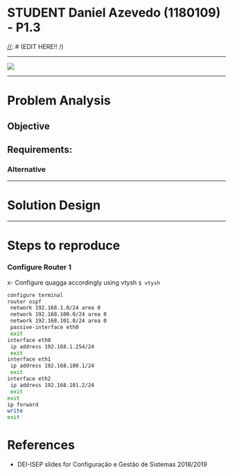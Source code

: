 STUDENT **Daniel Azevedo** (1180109) - P1.3
===============================
[//]: # (EDIT HERE!! /\)

[//]: # (NAGIOS TOOLS)
[//]: # (-------------)
[//]: # (Nagios root path)
[//]: # (/opt/nagios/etc/objects)
[//]: # (Check Config)
[//]: # (sudo /opt/nagios/bin/nagios -v /opt/nagios/etc/nagios.cfg)
[//]: # (Restart Nagios)
[//]: # (sudo systemctl restart nagios)
[//]: # (-------------)

---

![](https://d1jnx9ba8s6j9r.cloudfront.net/blog/wp-content/uploads/2017/11/DevOps-Life-Cyce-Nagios-Tutorial-Edureka.png)

---

[//]: # (-------------)
[//]: # (DOCKER NAGIOS)
[//]: # (https://hub.docker.com/r/ethnchao/nagios/)
[//]: # (https://hub.docker.com/r/quantumobject/docker-nagios/   -- has sendmail)
[//]: # (https://hub.docker.com/r/jasonrivers/nagios/)
[//]: # (DOCKER TOMCAT: )
[//]: # (https://hub.docker.com/r/bitnami/tomcat/)
[//]: # (DOCKER UBUNTU TODD: )
[//]: # (https://hub.docker.com/_/ubuntu  -- 18.04 LTS its the latest)
[//]: # (-------------)

[//]: # (NOTES)
[//]: # (-How to create a new image from a container I modified)
[//]: # (docker commit <container_id> my_image_name_here)
[//]: # (-Get container IP)
[//]: # (docker inspect -f '{{range .NetworkSettings.Networks}}{{.IPAddress}}{{end}}' container_name_or_id)

# Problem Analysis

## Objective


## Requirements:


### Alternative


---

# Solution Design

---

# Steps to reproduce

### Configure Router 1

x- Configure quagga accordingly using vtysh `$ vtysh`
```bash
configure terminal
router ospf
 network 192.168.1.0/24 area 0
 network 192.168.100.0/24 area 0 
 network 192.168.101.0/24 area 0 
 passive-interface eth0    
 exit
interface eth0
 ip address 192.168.1.254/24
 exit
interface eth1
 ip address 192.168.100.1/24
 exit
interface eth2
 ip address 192.168.101.2/24
 exit
exit
ip forward
write
exit 
```

# References

* DEI-ISEP slides for Configuração e Gestão de Sistemas 2018/2019